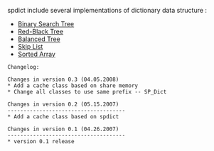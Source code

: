 spdict include several implementations of dictionary data structure :
  * [Binary Search Tree](http://www.nist.gov/dads/HTML/binarySearchTree.html)
  * [Red-Black Tree](http://www.nist.gov/dads/HTML/redblack.html)
  * [Balanced Tree](http://www.nist.gov/dads/HTML/btree.html)
  * [Skip List](http://www.nist.gov/dads/HTML/skiplist.html)
  * [Sorted Array](http://www.nist.gov/dads/HTML/sortedarray.html)


```
Changelog:

Changes in version 0.3 (04.05.2008)
* Add a cache class based on share memory
* Change all classes to use same prefix -- SP_Dict

Changes in version 0.2 (05.15.2007)
-------------------------------------
* Add a cache class based on spdict

Changes in version 0.1 (04.26.2007)
-------------------------------------
* version 0.1 release
```